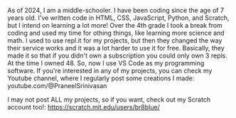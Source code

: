 As of 2024, I am a middle-schooler. I have been coding since the age of 7 years old. I've written code in HTML, CSS, JavaScript, Python, and Scratch, but I intend on learning
a lot more! Over the 4th grade I took a break from coding and used my time for othing things, like learning more science and math.
I used to use repl.it for my projects, but then they changed the way their service works and it was a lot harder to use it for free. Basically, they made it 
so that if you didn't own a subscription you could only own 3 repls. At the time I owned 48. So, now I use VS Code as my programming software. If you're interested in any of my 
projects, you can check my Youtube channel, where I regularly post some creations I made: youtube.com/@PraneelSrinivasan

I may not post ALL my projects, so if you want, check out my Scratch account too!: https://scratch.mit.edu/users/br8blue/
